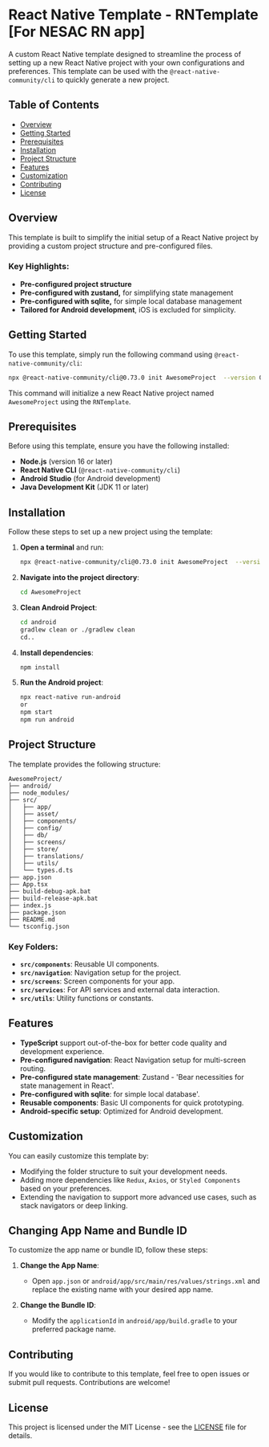 # React Native Template - RNTemplate [For NESAC RN app]

A custom React Native template designed to streamline the process of setting up a new React Native project with your own configurations and preferences. This template can be used with the `@react-native-community/cli` to quickly generate a new project.

## Table of Contents

- [Overview](#overview)
- [Getting Started](#getting-started)
- [Prerequisites](#prerequisites)
- [Installation](#installation)
- [Project Structure](#project-structure)
- [Features](#features)
- [Customization](#customization)
- [Contributing](#contributing)
- [License](#license)

## Overview

This template is built to simplify the initial setup of a React Native project by providing a custom project structure and pre-configured files.

### Key Highlights:

- **Pre-configured project structure**
- **Pre-configured with zustand,** for simplifying state management
- **Pre-configured with sqlite,** for simple local database management
- **Tailored for Android development**, iOS is excluded for simplicity.

## Getting Started

To use this template, simply run the following command using `@react-native-community/cli`:

```bash
npx @react-native-community/cli@0.73.0 init AwesomeProject  --version 0.73.0 --template https://github.com/ksanbormukhim/RNTemplate.git
```

This command will initialize a new React Native project named `AwesomeProject` using the `RNTemplate`.

## Prerequisites

Before using this template, ensure you have the following installed:

- **Node.js** (version 16 or later)
- **React Native CLI** (`@react-native-community/cli`)
- **Android Studio** (for Android development)
- **Java Development Kit** (JDK 11 or later)

## Installation

Follow these steps to set up a new project using the template:

1. **Open a terminal** and run:

   ```bash
   npx @react-native-community/cli@0.73.0 init AwesomeProject  --version 0.73.0 --template https://github.com/ksanbormukhim/RNTemplate.git
   ```

2. **Navigate into the project directory**:

   ```bash
   cd AwesomeProject
   ```

3. **Clean Android Project**:

   ```bash
   cd android
   gradlew clean or ./gradlew clean
   cd..
   ```

4. **Install dependencies**:

   ```bash
   npm install
   ```

5. **Run the Android project**:

   ```bash
   npx react-native run-android
   or
   npm start
   npm run android
   ```

## Project Structure

The template provides the following structure:

```
AwesomeProject/
├── android/
├── node_modules/
├── src/
│   ├── app/
│   ├── asset/
│   ├── components/
│   ├── config/
│   ├── db/
│   ├── screens/
│   ├── store/
│   ├── translations/
│   ├── utils/
│   └── types.d.ts
├── app.json
├── App.tsx
├── build-debug-apk.bat
├── build-release-apk.bat
├── index.js
├── package.json
├── README.md
└── tsconfig.json
```

### Key Folders:

- **`src/components`**: Reusable UI components.
- **`src/navigation`**: Navigation setup for the project.
- **`src/screens`**: Screen components for your app.
- **`src/services`**: For API services and external data interaction.
- **`src/utils`**: Utility functions or constants.

## Features

- **TypeScript** support out-of-the-box for better code quality and development experience.
- **Pre-configured navigation**: React Navigation setup for multi-screen routing.
- **Pre-configured state management**: Zustand - 'Bear necessities for state management in React'.
- **Pre-configured with sqlite**: for simple local database'.
- **Reusable components**: Basic UI components for quick prototyping.
- **Android-specific setup**: Optimized for Android development.

## Customization

You can easily customize this template by:

- Modifying the folder structure to suit your development needs.
- Adding more dependencies like `Redux`, `Axios`, or `Styled Components` based on your preferences.
- Extending the navigation to support more advanced use cases, such as stack navigators or deep linking.

## Changing App Name and Bundle ID

To customize the app name or bundle ID, follow these steps:

1. **Change the App Name**:

   - Open `app.json` or `android/app/src/main/res/values/strings.xml` and replace the existing name with your desired app name.

2. **Change the Bundle ID**:
   - Modify the `applicationId` in `android/app/build.gradle` to your preferred package name.

## Contributing

If you would like to contribute to this template, feel free to open issues or submit pull requests. Contributions are welcome!

## License

This project is licensed under the MIT License - see the [LICENSE](LICENSE) file for details.
